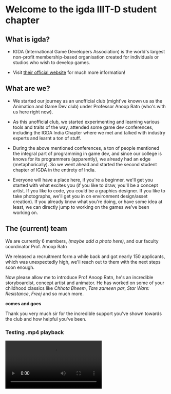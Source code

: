 # Welcome to the igda IIIT-D student chapter

## What is igda?

* IGDA (International Game Developers Association) is the world's largest non-profit membership-based organisation created for individuals or studios who wish to develop games.

* Visit [their official website](https://www.igda.org) for much more information!

## What are we?

* We started our journey as an unofficial club (might've known us as the Animation and Game Dev club) under Professor Anoop Ratn (who's with us here right now).

* As this unofficial club, we started experimenting and learning various tools and traits of the way, attended some game dev conferences, including the IGDA India Chapter where we met and talked with industry experts and learnt a ton of stuff.

* During the above mentioned conferences, a ton of people mentioned the integral part of programming in game dev, and since our college is knows for its programmers (apparently), we already had an edge (metaphorically). So we went ahead and started the second student chapter of IGDA in the entirety of India.

* Everyone will have a place here, if you're a beginner, we'll get you started with what excites you (if you like to draw, you'll be a concept artist. If you like to code, you could be a graphics designer. If you like to take photographs, we'll get you in on environment design/asset creation). If you already know what you're doing, or have some idea at least, we can directly jump to working on the games we've been working on.

## The (current) team

We are currently 6 members, *(maybe add a photo here)*, and our faculty coordinator Prof. Anoop Ratn

We released a recruitment form a while back and got nearly 150 applicants, which was unexpectedly high, we'll reach out to them with the next steps soon enough.

Now please allow me to introduce Prof Anoop Ratn, he's an incredible storyboardist, concept artist and animator. He has worked on some of your childhood classics like *Chhota Bheem*, *Tare zameen par*, *Star Wars: Resistance*, *Freej* and so much more.

**comes and goes**

Thank you very much sir for the incredible support you've shown towards the club and how helpful you've been.

### Testing .mp4 playback

<video controls autoplay="true" loop="true" src="aqiiii.mp4" title="Title"></video>
